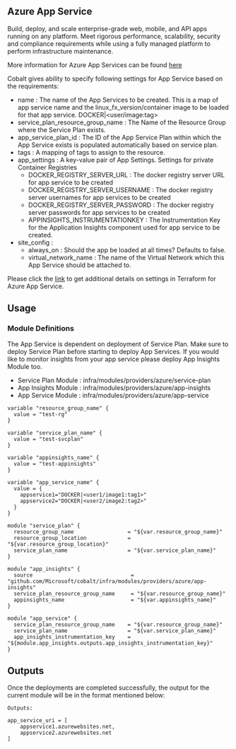 ## Azure App Service

Build, deploy, and scale enterprise-grade web, mobile, and API apps running on any platform. Meet rigorous performance, scalability, security and compliance requirements while using a fully managed platform to perform infrastructure maintenance.

More information for Azure App Services can be found [here](https://azure.microsoft.com/en-us/services/app-service/)

Cobalt gives ability to specify following settings for App Service based on the requirements:
- name : The name of the App Services to be created. This is a map of app service name and the linux_fx_version/container image to be loaded for that app service. DOCKER|<user/image:tag>
- service_plan_resource_group_name : The Name of the Resource Group where the Service Plan exists.
- app_service_plan_id : The ID of the App Service Plan within which the App Service exists is populated automatically based on service plan.
- tags : A mapping of tags to assign to the resource.
- app_settings : A key-value pair of App Settings. Settings for private Container Registries
  - DOCKER_REGISTRY_SERVER_URL : The docker registry server URL for app service to be created
  - DOCKER_REGISTRY_SERVER_USERNAME : The docker registry server usernames for app services to be created
  - DOCKER_REGISTRY_SERVER_PASSWORD : The docker registry server passwords for app services to be created
  - APPINSIGHTS_INSTRUMENTATIONKEY : The Instrumentation Key for the Application Insights component used for app service to be created.
- site_config : 
  - always_on : Should the app be loaded at all times? Defaults to false.
  - virtual_network_name : The name of the Virtual Network which this App Service should be attached to.

Please click the [link](https://www.terraform.io/docs/providers/azurerm/d/app_service.html) to get additional details on settings in Terraform for Azure App Service.

## Usage

### Module Definitions

The App Service is dependent on deployment of Service Plan. Make sure to deploy Service Plan before starting to deploy App Services. If you would like to monitor insights from your app service please deploy App Insights Module too.

- Service Plan Module : infra/modules/providers/azure/service-plan
- App Insights Module : infra/modules/providers/azure/app-insights
- App Service Module : infra/modules/providers/azure/app-service

```
variable "resource_group_name" {
  value = "test-rg"
}

variable "service_plan_name" {
  value = "test-svcplan"
}

variable "appinsights_name" {
  value = "test-appinsights"
}

variable "app_service_name" {
  value = {
    appservice1="DOCKER|<user1/image1:tag1>"
    appservice2="DOCKER|<user2/image2:tag2>"
  }
}

module "service_plan" {
  resource_group_name                 = "${var.resource_group_name}"
  resource_group_location             = "${var.resource_group_location}"
  service_plan_name                   = "${var.service_plan_name}"
}

module "app_insights" {
  source                               = "github.com/Microsoft/cobalt/infra/modules/providers/azure/app-insights"
  service_plan_resource_group_name     = "${var.resource_group_name}"
  appinsights_name                     = "${var.appinsights_name}"
}

module "app_service" {
  service_plan_resource_group_name    = "${var.resource_group_name}"
  service_plan_name                   = "${var.service_plan_name}"
  app_insights_instrumentation_key    = "${module.app_insights.outputs.app_insights_instrumentation_key}"
}
```

## Outputs

Once the deployments are completed successfully, the output for the current module will be in the format mentioned below:

```
Outputs:

app_service_uri = [
    appservice1.azurewebsites.net,
    appservice2.azurewebsites.net
]
```
